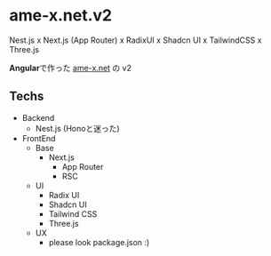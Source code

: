 # ame-x.net.v2
Nest.js x Next.js (App Router) x RadixUI x Shadcn UI x TailwindCSS x Three.js

**Angular**で作った [ame-x.net](https://github.com/EdamAme-x/ame-x.net) の v2

## Techs

- Backend
  - Nest.js (Honoと迷った)
- FrontEnd
  - Base
    - Next.js
      - App Router
      - RSC
  - UI
    - Radix UI
    - Shadcn UI
    - Tailwind CSS
    - Three.js
  - UX
    - please look package.json :)
